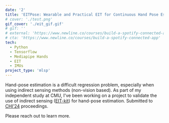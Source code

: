 ```yaml
---
date: '2'
title: 'EITPose: Wearable and Practical EIT for Continuous Hand Pose Estimation '
# cover: './test.png'
gif_cover: './eit_gif.gif'
# gif: ''
# external: 'https://www.newline.co/courses/build-a-spotify-connected-app'
# cta: 'https://www.newline.co/courses/build-a-spotify-connected-app'
tech:
  - Python
  - Tensorflow
  - Mediapipe Hands
  - EIT
  - IMUs
project_type: 'mlsp'
---
```


Hand-pose estimation is a difficult regression problem, especially when using indirect sensing methods (non-vision based).
As part of my independent study at CMU, I've been working on a project to validate the use of indirect sensing ([EIT-kit](https://github.com/HCIELab/EIT-kit_open-source)) for hand-pose estimation. Submitted to [CHI'24](https://chi2024.acm.org/) proceedings.

Please reach out to learn more.
